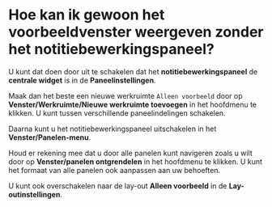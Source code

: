 # Hoe kan ik gewoon het voorbeeldvenster weergeven zonder het notitiebewerkingspaneel?

U kunt dat doen door uit te schakelen dat het **notitiebewerkingspaneel** de **centrale widget** is in de **Paneelinstellingen**.

Maak dan het beste een nieuwe werkruimte `Alleen voorbeeld` door op **Venster/Werkruimte/Nieuwe werkruimte toevoegen** in het hoofdmenu te klikken. U kunt tussen verschillende paneelindelingen schakelen.

Daarna kunt u het notitiebewerkingspaneel uitschakelen in het **Venster/Panelen-menu**.

Houd er rekening mee dat u door alle panelen kunt navigeren zoals u wilt door op **Venster/panelen ontgrendelen** in het hoofdmenu te klikken. U kunt het formaat van alle panelen ook aanpassen aan uw behoeften.

U kunt ook overschakelen naar de lay-out **Alleen voorbeeld** in de **Lay-outinstellingen**.
